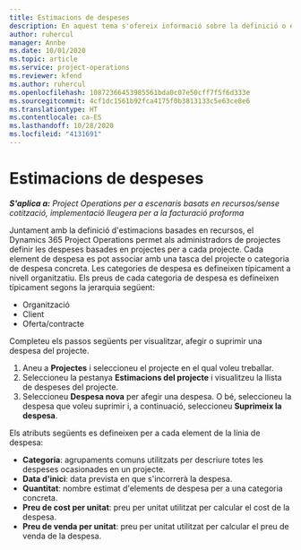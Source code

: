 ```yaml
---
title: Estimacions de despeses
description: En aquest tema s'ofereix informació sobre la definició o estimació de les despeses basades en el projecte.
author: ruhercul
manager: Annbe
ms.date: 10/01/2020
ms.topic: article
ms.service: project-operations
ms.reviewer: kfend
ms.author: ruhercul
ms.openlocfilehash: 10872366453985561bda0c07e50cff7f5f6d333e
ms.sourcegitcommit: 4cf1dc1561b92fca4175f0b3813133c5e63ce8e6
ms.translationtype: HT
ms.contentlocale: ca-ES
ms.lasthandoff: 10/28/2020
ms.locfileid: "4131691"
---
```

# <a name="expense-estimates"></a>Estimacions de despeses
_**S'aplica a:** Project Operations per a escenaris basats en recursos/sense cotització, implementació lleugera per a la facturació proforma_

Juntament amb la definició d'estimacions basades en recursos, el Dynamics 365 Project Operations permet als administradors de projectes definir les despeses basades en projectes per a cada projecte. Cada element de despesa es pot associar amb una tasca del projecte o categoria de despesa concreta. Les categories de despesa es defineixen típicament a nivell organitzatiu. Els preus de cada categoria de despesa es defineixen típicament segons la jerarquia següent:

- Organització
- Client
- Oferta/contracte

Completeu els passos següents per visualitzar, afegir o suprimir una despesa del projecte.

1. Aneu a **Projectes** i seleccioneu el projecte en el qual voleu treballar.
2. Seleccioneu la pestanya **Estimacions del projecte** i visualitzeu la llista de despeses del projecte.
3. Seleccioneu **Despesa nova** per afegir una despesa. O bé, seleccioneu la despesa que voleu suprimir i, a continuació, seleccioneu **Suprimeix la despesa**.

Els atributs següents es defineixen per a cada element de la línia de despesa:

- **Categoria**: agrupaments comuns utilitzats per descriure totes les despeses ocasionades en un projecte.
- **Data d'inici**: data prevista en que s'incorrerà la despesa.
- **Quantitat**: nombre estimat d'elements de despesa per a una categoria concreta.
- **Preu de cost per unitat**: preu per unitat utilitzat per calcular el cost de la despesa.
- **Preu de venda per unitat**: preu per unitat utilitzat per calcular el preu de venda de la despesa.

